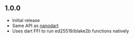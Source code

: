 ## 1.0.0

* Initial release
* Same API as [nanodart](https://pub.dev/packages/nanodart)
* Uses dart FFI to run ed25519/blake2b functions natively
